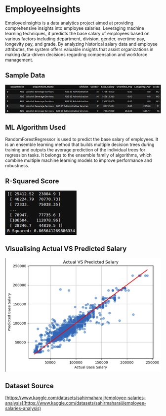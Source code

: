 # EmployeeInsights
EmployeeInsights is a data analytics project aimed at providing comprehensive insights into employee salaries. Leveraging machine learning techniques, it predicts the base salary of employees based on various factors including department, division, gender, overtime pay, longevity pay, and grade. By analyzing historical salary data and employee attributes, the system offers valuable insights that assist organizations in making data-driven decisions regarding compensation and workforce management.

## Sample Data
![Sample Data](readme_assets/sample_data.png)

## ML Algorithm Used
RandomForestRegressor is used to predict the base salary of employees. It is an ensemble learning method that builds multiple decision trees during training and outputs the average prediction of the individual trees for regression tasks. It belongs to the ensemble family of algorithms, which combine multiple machine learning models to improve performance and robustness.

## R-Squared Score
![R-Squared Score](readme_assets/r-squared.png)

## Visualising Actual VS Predicted Salary
![Visualisation](readme_assets/visualisation.png)

## Dataset Source
[https://www.kaggle.com/datasets/sahirmaharajj/employee-salaries-analysis](https://www.kaggle.com/datasets/sahirmaharajj/employee-salaries-analysis)
